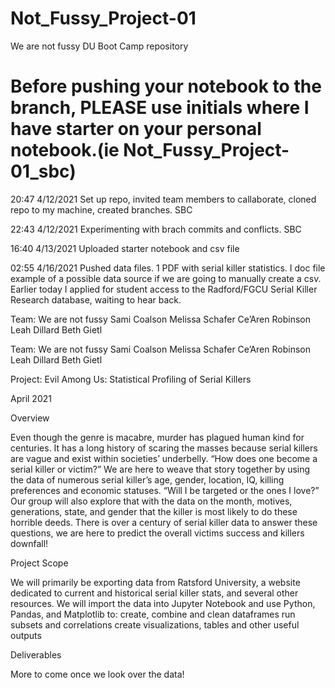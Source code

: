# Not_Fussy_Project-01
We are not fussy DU Boot Camp repository
# Before pushing your notebook to the branch, PLEASE use initials where I have starter on your personal notebook.(ie Not_Fussy_Project-01_sbc) 
20:47 4/12/2021 Set up repo, invited team members to callaborate, cloned repo to my machine, created branches. SBC

22:43 4/12/2021 Experimenting with brach commits and conflicts. SBC

16:40 4/13/2021 Uploaded starter notebook and csv file

02:55 4/16/2021 Pushed data files. 1 PDF with serial killer statistics. I doc file example of a possible data source if we are going to manually create a csv.
      Earlier today I applied for student access to the Radford/FGCU Serial Killer Research database, waiting to hear back.
      
Team: We are not fussy
Sami Coalson
Melissa Schafer
Ce’Aren Robinson
Leah Dillard
Beth Gietl

Team: We are not fussy
Sami Coalson
Melissa Schafer
Ce’Aren Robinson
Leah Dillard
Beth Gietl

Project: Evil Among Us: Statistical Profiling of Serial Killers

April 2021

Overview

Even though the genre is macabre, murder has plagued human kind for centuries. It has a long history of scaring the masses because serial killers are vague and exist within societies’ underbelly. “How does one become a serial killer or victim?” We are here to weave that story together by using the data of numerous serial killer’s age, gender, location, IQ, killing preferences and economic statuses. “Will I be targeted or the ones I love?” Our group will also explore that with the data on the month, motives, generations, state, and gender that the killer is most likely to do these horrible deeds. There is over a century of serial killer data to answer these questions, we are here to predict the overall victims success and killers downfall!   

Project Scope

We will primarily be exporting data from Ratsford University, a website dedicated to current and historical serial killer stats, and several other resources. We will import the data into Jupyter Notebook and use Python, Pandas, and Matplotlib to: 
create, combine and clean dataframes 
run subsets and correlations
create visualizations, tables and other useful outputs

Deliverables

More to come once we look over the data!
